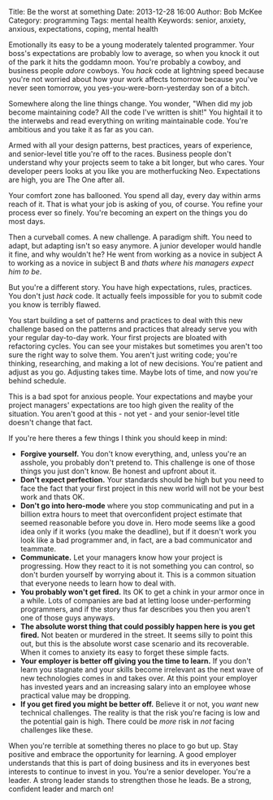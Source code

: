 Title: Be the worst at something
Date: 2013-12-28 16:00
Author: Bob McKee
Category: programming
Tags: mental health
Keywords: senior, anxiety, anxious, expectations, coping, mental health

Emotionally its easy to be a young moderately talented programmer.  Your boss's expectations are probably low to average, so when you knock it out of the park it hits the goddamn moon.  You're probably a cowboy, and business people *adore* cowboys.  You *hack* code at lightning speed because you're not worried about how your work affects tomorrow because you've never seen tomorrow, you yes-you-were-born-yesterday son of a bitch.

Somewhere along the line things change.  You wonder, "When did my job become maintaining code?  All the code I've written is shit!"  You hightail it to the interwebs and read everything on writing maintainable code.  You're ambitious and you take it as far as you can.

Armed with all your design patterns, best practices, years of experience, and senior-level title you're off to the races.  Business people don't understand why your projects seem to take a bit longer, but who cares.  Your developer peers looks at you like you are motherfucking Neo.  Expectations are high, you are The One after all.

Your comfort zone has ballooned.  You spend all day, every day within arms reach of it.  That is what your job is asking of you, of course.  You refine your process ever so finely.  You're becoming an expert on the things you do most days.

Then a curveball comes.  A new challenge.  A paradigm shift.  You need to adapt, but adapting isn't so easy anymore.  A junior developer would handle it fine, and why wouldn't he?  He went from working as a novice in subject A to working as a novice in subject B and *thats where his managers expect him to be*.

But you're a different story.  You have high expectations, rules, practices.  You don't just *hack* code.  It actually feels impossible for you to submit code you know is terribly flawed.  


You start building a set of patterns and practices to deal with this new challenge based on the patterns and practices that already serve you with your regular day-to-day work.  Your first projects are bloated with refactoring cycles.  You can see your mistakes but sometimes you aren't too sure the right way to solve them.  You aren't just writing code; you're thinking, researching, and making a lot of new decisions. You're patient and adjust as you go.  Adjusting takes time.  Maybe lots of time, and now you're behind schedule.

This is a bad spot for anxious people.  Your expectations and maybe your project managers' expectations are too high given the reality of the situation.  You aren't good at this - not yet - and your senior-level title doesn't change that fact.

If you're here theres a few things I think you should keep in mind:

* **Forgive yourself.**  You don't know everything, and, unless you're an asshole, you probably don't pretend to.  This challenge is one of those things you just don't know.  Be honest and upfront about it.
* **Don't expect perfection.**  Your standards should be high but you need to face the fact that your first project in this new world will not be your best work and thats OK.
* **Don't go into hero-mode** where you stop communicating and put in a billion extra hours to meet that overconfident project estimate that seemed reasonable before you dove in.  Hero mode seems like a good idea only if it works (you make the deadline), but if it doesn't work you look like a bad programmer and, in fact, are a bad communicator and teammate.
* **Communicate.**  Let your managers know how your project is progressing.  How they react to it is not something you can control, so don't burden yourself by worrying about it.  This is a common situation that everyone needs to learn how to deal with.
* **You probably won't get fired.**  Its OK to get a chink in your armor once in a while.  Lots of companies are bad at letting loose under-performing programmers, and if the story thus far describes you then you aren't one of those guys anyways.
* **The absolute worst thing that could possibly happen here is you get fired.**  Not beaten or murdered in the street.  It seems silly to point this out, but this is the absolute worst case scenario and its recoverable.  When it comes to anxiety its easy to forget these simple facts.
* **Your employer is better off giving you the time to learn.**  If you don't learn you stagnate and your skills become irrelevant as the next wave of new technologies comes in and takes over.  At this point your employer has invested years and an increasing salary into an employee whose practical value may be dropping.
* **If you get fired you might be better off.**  Believe it or not, you *want* new technical challenges.  The reality is that the risk you're facing is low and the potential gain is high.  There could be *more* risk in *not* facing challenges like these.

When you're terrible at something theres no place to go but up.  Stay positive and embrace the opportunity for learning.  A good employer understands that this is part of doing business and its in everyones best interests to continue to invest in you.  You're a senior developer.  You're a leader.  A strong leader stands to strengthen those he leads.  Be a strong, confident leader and march on!

